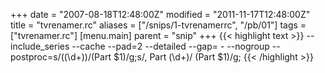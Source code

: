 +++
date = "2007-08-18T12:48:00Z"
modified = "2011-11-17T12:48:00Z"
title = "tvrenamer.rc"
aliases = ["/snips/1-tvrenamerrc", "/pb/01"]
tags = ["tvrenamer.rc"]
[menu.main]
  parent = "snip"
+++
{{< highlight text >}}
--include_series
--cache
--pad=2
--detailed
--gap= -
--nogroup
--postproc=s/\((\d+)\)/(Part $1)/g;s/, Part (\d+)/ (Part $1)/g;
{{< /highlight >}}
